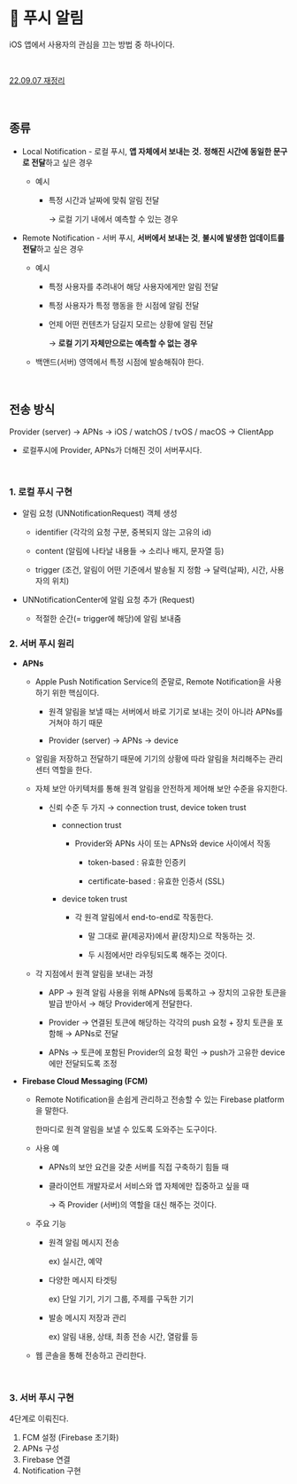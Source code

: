 # 🔔 푸시 알림

iOS 앱에서 사용자의 관심을 끄는 방법 중 하나이다.

<br>

[22.09.07 재정리](https://shy-week-7ba.notion.site/FCM-796e16138df344c1a54fedfae072ed9d)

<br>

## 종류

- Local Notification - 로컬 푸시, **앱 자체에서 보내는 것.** **정해진 시간에 동일한 문구로 전달**하고 싶은 경우
    - 예시
        - 특정 시간과 날짜에 맞춰 알림 전달
            
            → 로컬 기기 내에서 예측할 수 있는 경우
            
- Remote Notification - 서버 푸시, **서버에서 보내는 것**, **불시에 발생한 업데이트를 전달**하고 싶은 경우
    - 예시
        - 특정 사용자를 추려내어 해당 사용자에게만 알림 전달
        - 특정 사용자가 특정 행동을 한 시점에 알림 전달
        - 언제 어떤 컨텐츠가 담길지 모르는 상황에 알림 전달
            
            → **로컬 기기 자체만으로는 예측할 수 없는 경우**
            
    - 백앤드(서버) 영역에서 특정 시점에 발송해줘야 한다.

<br>

## 전송 방식

Provider (server) → APNs → iOS / watchOS / tvOS / macOS → ClientApp

- 로컬푸시에 Provider, APNs가 더해진 것이 서버푸시다.


<br>

### 1. 로컬 푸시 구현

- 알림 요청 (UNNotificationRequest) 객체 생성

    - identifier (각각의 요청 구분, 중복되지 않는 고유의 id)
    
    - content (알림에 나타날 내용들 → 소리나 배지, 문자열 등)
    
    - trigger (조건, 알림이 어떤 기준에서 발송될 지 정함 → 달력(날짜), 시간, 사용자의 위치)
    
- UNNotificationCenter에 알림 요청 추가 (Request)

    - 적절한 순간(= trigger에 해당)에 알림 보내줌

### 2. 서버 푸시 원리

- **APNs**

    - Apple Push Notification Service의 준말로, Remote Notification을 사용하기 위한 핵심이다.
    
        - 원격 알림을 보낼 때는 서버에서 바로 기기로 보내는 것이 아니라 APNs를 거쳐야 하기 때문
        
        - Provider (server) → APNs → device
        
    - 알림을 저장하고 전달하기 때문에 기기의 상황에 따라 알림을 처리해주는 관리센터 역할을 한다.
    
    - 자체 보안 아키텍처를 통해 원격 알림을 안전하게 제어해 보안 수준을 유지한다.
    
        - 신뢰 수준 두 가지 → connection trust, device token trust
        
            - connection trust
            
                - Provider와 APNs 사이 또는 APNs와 device 사이에서 작동
                
                    - token-based : 유효한 인증키
                    
                    - certificate-based : 유효한 인증서 (SSL)
                    
            - device token trust
            
                - 각 원격 알림에서 end-to-end로 작동한다.
                
                    - 말 그대로 끝(제공자)에서 끝(장치)으로 작동하는 것.
                    
                    - 두 시점에서만 라우팅되도록 해주는 것이다.
                    
    - 각 지점에서 원격 알림을 보내는 과정
    
        - APP → 원격 알림 사용을 위해 APNs에 등록하고 → 장치의 고유한 토큰을 발급 받아서 → 해당 Provider에게 전달한다.
        
        - Provider → 연결된 토큰에 해당하는 각각의 push 요청 + 장치 토큰을 포함해 → APNs로 전달
        
        - APNs → 토큰에 포함된 Provider의 요청 확인 → push가 고유한 device에만 전달되도록 조정
        

- **Firebase Cloud Messaging (FCM)**

    - Remote Notification을 손쉽게 관리하고 전송할 수 있는 Firebase platform을 말한다.
        
        한마디로 원격 알림을 보낼 수 있도록 도와주는 도구이다.
        
    - 사용 예
    
        - APNs의 보안 요건을 갖춘 서버를 직접 구축하기 힘들 때
        
        - 클라이언트 개발자로서 서비스와 앱 자체에만 집중하고 싶을 때
            
            → 즉 Provider (서버)의 역할을 대신 해주는 것이다.
            
    - 주요 기능
    
        - 원격 알림 메시지 전송
            
            ex) 실시간, 예약
            
        - 다양한 메시지 타겟팅
            
            ex) 단일 기기, 기기 그룹, 주제를 구독한 기기
            
        - 발송 메시지 저장과 관리
            
            ex) 알림 내용, 상태, 최종 전송 시간, 열람률 등
            
    - 웹 콘솔을 통해 전송하고 관리한다.

<br>
    
### 3. 서버 푸시 구현
    
4단계로 이뤄진다.
    
1. FCM 설정 (Firebase 초기화)
2. APNs 구성
3. Firebase 연결
4. Notification 구현
